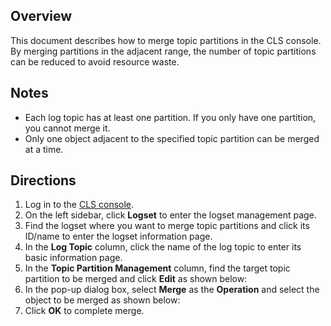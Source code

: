 ## Overview

This document describes how to merge topic partitions in the CLS console. By merging partitions in the adjacent range, the number of topic partitions can be reduced to avoid resource waste.

## Notes

- Each log topic has at least one partition. If you only have one partition, you cannot merge it.
- Only one object adjacent to the specified topic partition can be merged at a time.

## Directions

1. Log in to the [CLS console](https://console.cloud.tencent.com/cls/overview).
2. On the left sidebar, click **Logset** to enter the logset management page.
3. Find the logset where you want to merge topic partitions and click its ID/name to enter the logset information page.
4. In the **Log Topic** column, click the name of the log topic to enter its basic information page.
5. In the **Topic Partition Management** column, find the target topic partition to be merged and click **Edit** as shown below:
6. In the pop-up dialog box, select **Merge** as the **Operation** and select the object to be merged as shown below:
7. Click **OK** to complete merge.

